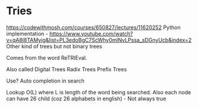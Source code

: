 # Tries

https://codewithmosh.com/courses/650827/lectures/11620252
Python implementation - https://www.youtube.com/watch?v=qA8l8TAMyig&list=PL3edoBgC7ScWhy0mlNvLPssa_sDGnyUcb&index=2
Other kind of trees but not binary trees

Comes from the word ReTRIEval.

Also called
Digital Trees
Radix Trees
Prefix Trees

Use?
Auto completion in search

Lookup O(L) where L is length of the word being searched.
Also each node can have 26 child (coz 26 alphabets in english) - Not always true

